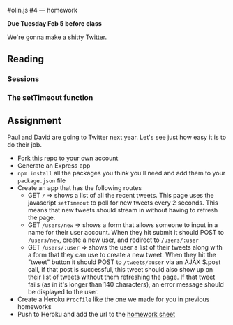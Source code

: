 #olin.js #4 — homework

**Due Tuesday Feb 5 before class**

We're gonna make a shitty Twitter.

## Reading

### Sessions

### The setTimeout function

## Assignment
Paul and David are going to Twitter next year. Let's see just how easy it is to do their job.

* Fork this repo to your own account
* Generate an Express app
* `npm install` all the packages you think you'll need and add them to your `package.json` file
* Create an app that has the following routes
  * GET `/` => shows a list of all the recent tweets. This page uses the javascript `setTimeout` to poll for new tweets every 2 seconds. This means that new tweets should stream in without having to refresh the page.
  * GET `/users/new` => shows a form that allows someone to input in a name for their user account. When they hit submit it should POST to `/users/new`, create a new user, and redirect to `/users/:user`
  * GET `/users/:user` => shows the user a list of their tweets along with a form that they can use to create a new tweet. When they hit the "tweet" button it should POST to `/tweets/:user` via an AJAX $.post call, if that post is successful, this tweet should also show up on their list of tweets without them refreshing the page. If that tweet fails (as in it's longer than 140 characters), an error message should be displayed to the user. 
* Create a Heroku `Procfile` like the one we made for you in previous homeworks
* Push to Heroku and add the url to the [homework sheet](https://docs.google.com/spreadsheet/ccc?key=0AjqGw-pw5UuudFhQSmJhZlRZWEhRTWcwYmxBVld6c1E#gid=3)
